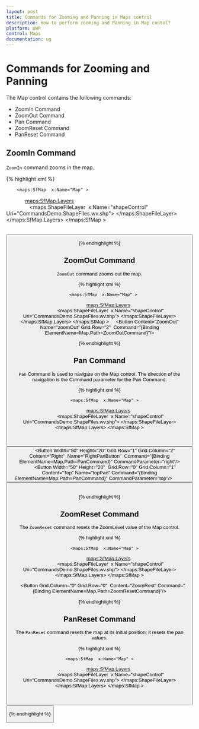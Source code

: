 ```yaml
---
layout: post
title: Commands for Zooming and Panning in Maps control
description: How to perform zooming and Panning in Map contol?
platform: UWP
control: Maps
documentation: ug
---
```


# Commands for Zooming and Panning

The Map control contains the following commands:

* ZoomIn Command
* ZoomOut Command
* Pan Command
* ZoomReset Command
* PanReset Command



## ZoomIn Command

`ZoomIn` command zooms in the map.

{% highlight xml %}

        <maps:SfMap  x:Name="Map" >
             <maps:SfMap.Layers>	
                <maps:ShapeFileLayer  x:Name="shapeControl" Uri="CommandsDemo.ShapeFiles.wv.shp">
                </maps:ShapeFileLayer>
              </maps:SfMap.Layers>
        </maps:SfMap >
        
         <Button Content="ZoomIn" Name="zoomIn" Grid.Row="0" Command="{Binding ElementName=Map,Path=ZoomInCommand}" VerticalAlignment="Bottom"/>

{% endhighlight  %}

## ZoomOut Command

`ZoomOut` command zooms out the map.

{% highlight xml %}

       <maps:SfMap  x:Name="Map" >
             <maps:SfMap.Layers>	
                <maps:ShapeFileLayer  x:Name="shapeControl" Uri="CommandsDemo.ShapeFiles.wv.shp">
                </maps:ShapeFileLayer>
              </maps:SfMap.Layers>
        </maps:SfMap >
        
        <Button Content="ZoomOut" Name="zoomOut" Grid.Row="2"  Command="{Binding ElementName=Map,Path=ZoomOutCommand}"/>

{% endhighlight %}

## Pan Command

`Pan` Command is used to navigate on the Map control. The direction of the navigation is the Command parameter for the Pan Command.

{% highlight xml %}


        <maps:SfMap  x:Name="Map" >
             <maps:SfMap.Layers>	
                <maps:ShapeFileLayer  x:Name="shapeControl" Uri="CommandsDemo.ShapeFiles.wv.shp">
                </maps:ShapeFileLayer>
              </maps:SfMap.Layers>
        </maps:SfMap >

        <Button Width="50" Height="20" Grid.Row="1" Grid.Column="0" Content="Left" Name="LeftPanButton" Command="{Binding ElementName=Map,Path=PanCommand}" CommandParameter="left" />
        <Button Width="50" Height="20" Grid.Row="1" Grid.Column="2" Content="Right"  Name="RightPanButton"  Command="{Binding ElementName=Map,Path=PanCommand}" CommandParameter="right"/>
        <Button Width="50" Height="20"  Grid.Row="0" Grid.Column="1" Content="Top" Name="topPan" Command="{Binding ElementName=Map,Path=PanCommand}" CommandParameter="top"/>
        <Button Width="75" Height="20" Grid.Row="2" Grid.Column="1" Content="Bottom" Name="bottomPan" Command="{Binding ElementName=Map,Path=PanCommand}" CommandParameter="bottom"/> 

{% endhighlight  %}

## ZoomReset Command

The `ZoomReset` command resets the ZoomLevel value of the Map control.

{% highlight xml %}

        <maps:SfMap  x:Name="Map" >
             <maps:SfMap.Layers>	
                <maps:ShapeFileLayer  x:Name="shapeControl" Uri="CommandsDemo.ShapeFiles.wv.shp">
                </maps:ShapeFileLayer>
              </maps:SfMap.Layers>
        </maps:SfMap >

       <Button Grid.Column="0" Grid.Row="0"  Content="ZoomRest" Command="{Binding ElementName=Map,Path=ZoomResetCommand}"/>

{% endhighlight  %}

## PanReset Command

The `PanReset` command resets the map at its initial position; it resets the pan values.

{% highlight xml %}

    <maps:SfMap  x:Name="Map" >
             <maps:SfMap.Layers>	
                <maps:ShapeFileLayer  x:Name="shapeControl" Uri="CommandsDemo.ShapeFiles.wv.shp">
                </maps:ShapeFileLayer>
              </maps:SfMap.Layers>
        </maps:SfMap >

    <Button Grid.Column="2" Grid.Row="0" Content="PanRest" Command="{Binding ElementName=Map,Path=PanResetCommand}"/>

{% endhighlight  %}
